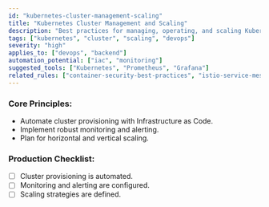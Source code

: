 ```yaml
---
id: "kubernetes-cluster-management-scaling"
title: "Kubernetes Cluster Management and Scaling"
description: "Best practices for managing, operating, and scaling Kubernetes clusters."
tags: ["kubernetes", "cluster", "scaling", "devops"]
severity: "high"
applies_to: ["devops", "backend"]
automation_potential: ["iac", "monitoring"]
suggested_tools: ["Kubernetes", "Prometheus", "Grafana"]
related_rules: ["container-security-best-practices", "istio-service-mesh-management"]
---
```


### Core Principles:
- Automate cluster provisioning with Infrastructure as Code.
- Implement robust monitoring and alerting.
- Plan for horizontal and vertical scaling.

### Production Checklist:
- [ ] Cluster provisioning is automated.
- [ ] Monitoring and alerting are configured.
- [ ] Scaling strategies are defined.
